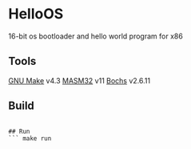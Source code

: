 # HelloOS
16-bit os bootloader and hello world program for x86

## Tools
[GNU Make](https://www.gnu.org/software/make/) v4.3
[MASM32](https://www.masm32.com/) v11
[Bochs](http://bochs.sourceforge.net/) v2.6.11

## Build
``` make build

## Run
``` make run
